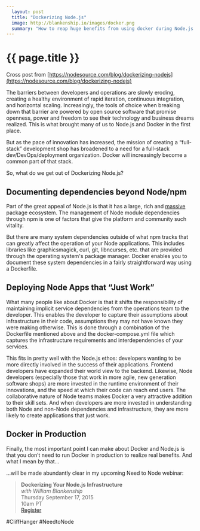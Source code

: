```yaml
---
  layout: post
  title: "Dockerizing Node.js"
  image: http://blankenship.io/images/docker.png
  summary: "How to reap huge benefits from using docker during Node.js development"
---
```


# {{ page.title }}

Cross post from [https://nodesource.com/blog/dockerizing-nodejs](https://nodesource.com/blog/dockerizing-nodejs)

The barriers between developers and operations are slowly eroding, creating a healthy environment of rapid iteration, continuous integration, and horizontal scaling. Increasingly, the tools of choice when breaking down that barrier are powered by open source software that promise openness, power and freedom to see their technology and business dreams realized. This is what brought many of us to Node.js and Docker in the first place.

But as the pace of innovation has increased, the mission of creating a “full-stack” development shop has broadened to a need for a full-stack dev/DevOps/deployment organization. Docker will increasingly become a common part of that stack.

So, what do we get out of Dockerizing Node.js?

## Documenting dependencies beyond Node/npm

Part of the great appeal of Node.js is that it has a large, rich and [massive](https://medium.com/@nodesource/npm-is-massive-2bdd9417591c) package ecosystem. The management of Node module dependencies through npm is one of factors that give the platform and community such vitality.

But there are many system dependencies outside of what npm tracks that can greatly affect the operation of your Node applications. This includes libraries like graphicsmagick, curl, git, libncurses, etc. that are provided through the operating system's package manager. Docker enables you to document these system dependencies in a fairly straightforward way using a Dockerfile.

## Deploying Node Apps that “Just Work”

What many people like about Docker is that it shifts the responsibility of maintaining implicit service dependencies from the operations team to the developer. This enables the developer to capture their assumptions about infrastructure in their code, assumptions they may not have known they were making otherwise.  This is done through a combination of the Dockerfile mentioned above and the docker-compose.yml file which captures the infrastructure requirements and interdependencies of your services.

This fits in pretty well with the Node.js ethos: developers wanting to be more directly involved in the success of their applications. Frontend developers have expanded their world view to the backend. Likewise, Node developers (especially those that work in more agile, new generation software shops) are more invested in the runtime environment of their innovations, and the speed at which their code can reach end users. The collaborative nature of Node teams makes Docker a very attractive addition to their skill sets. And when developers are more invested in understanding both Node and non-Node dependencies and infrastructure, they are more likely to create applications that just work.

## Docker in Production

Finally, the most important point I can make about Docker and Node.js is that you don’t need to run Docker in production to realize real benefits. And what I mean by that\.\.\.

\.\.\.will be made abundantly clear in my upcoming Need to Node webinar:

>**Dockerizing Your Node.js Infrastructure**<br>
>*with William Blankenship*<br>
>Thursday September 17, 2015<br>
>10am PT<br>
>[Register](http://nsrc.io/1hYDgOo)

\#CliffHanger #NeedtoNode
